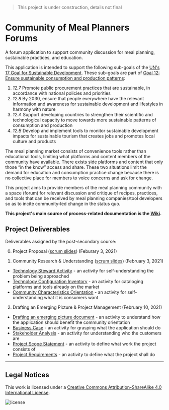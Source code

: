 > This project is under construction, details not final

# Community of Meal Planners Forums

A forum application to support community discussion for meal planning, sustainable practices, and education.

This application is intended to support the following sub-goals of the [UN's 17 Goal for Sustainable Development](https://www.un.org/sustainabledevelopment/). These sub-goals are part of [Goal 12: Ensure sustainable consumption and production patterns](https://www.un.org/sustainabledevelopment/sustainable-consumption-production/):
1. _12.7_ Promote public procurement practices that are sustainable, in accordance with national policies and priorities
1. _12.8_ By 2030, ensure that people everywhere have the relevant information and awareness for sustainable development and lifestyles in harmony with nature
1. _12.A_ Support developing countries to strengthen their scientific and technological capacity to move towards more sustainable patterns of consumption and production
1. _12.B_ Develop and implement tools to monitor sustainable development impacts for sustainable tourism that creates jobs and promotes local culture and products

The meal planning market consists of convenience tools rather than educational tools, limiting what platforms and content members of the community have available. There exists side platforms and content that only those “in the know” access and share. These two situations limit the demand for education and consumption practice change because there is no collective place for members to voice concerns and ask for change.

This project aims to provide members of the meal planning community with a space (forum) for relevant discussion and critique of recipes, practices, and tools that can be received by meal planning companies/tool developers so as to incite community-led change in the status quo.

**This project's main source of process-related documentation is the [Wiki](https://github.com/holtzmak/Community-Meal-Planner/wiki).**

## Project Deliverables

Deliverables assigned by the post-secondary course:

0. Project Proposal ([scrum slides](https://github.com/holtzmak/Community-Meal-Planner/blob/main/documentation/scrum%20slides/Community%20Research%20%26%20Understanding.pdf)) (Feburary 3, 2021)

1. Community Research & Understanding ([scrum slides](https://github.com/holtzmak/Community-Meal-Planner/blob/main/documentation/scrum%20slides/Community%20Research%20%26%20Understanding.pdf)) (February 3, 2021)
* [Technology Steward Activity](https://github.com/holtzmak/Community-Meal-Planner/blob/main/documentation/community%20research%20%26%20understanding/Technology%20Steward%20Activity.pdf) - an activity for self-understanding the problem being approached
* [Technology Configuration Inventory](https://github.com/holtzmak/Community-Meal-Planner/blob/main/documentation/community%20research%20%26%20understanding/Technology%20Configuration%20Inventory.pdf) - an activity for cataloging platforms and tools already on the market
* [Community Characteristics Orientation](https://github.com/holtzmak/Community-Meal-Planner/blob/main/documentation/community%20research%20%26%20understanding/Community%20Characteristics%20Orientation.pdf) - an activity for self-understanding what it is consumers want
2. Drafting an Emerging Picture & Project Management (February 10, 2021)
* [Drafting an emerging picture document](https://github.com/holtzmak/Community-Meal-Planner/blob/main/documentation/project%20management/Drafting%20an%20emerging%20picture.pdf) - an activity to understand how the application should benefit the community orientation
* [Business Case](https://github.com/holtzmak/Community-Meal-Planner/blob/main/documentation/project%20management/Business%20Case.pdf) - an activity for grasping what the application should do
* [Stakeholder Analysis](https://github.com/holtzmak/Community-Meal-Planner/blob/main/documentation/project%20management/Stakeholder%20Analysis.pdf) - an activity for understanding who the customers are
* [Project Scope Statement](https://github.com/holtzmak/Community-Meal-Planner/blob/main/documentation/project%20management/Project%20Scope%20Statement.pdf) - an activity to define what work the project consists of
* [Project Requirements](https://github.com/holtzmak/Community-Meal-Planner/blob/main/documentation/project%20management/Project%20Requirements.pdf) - an activity to define what the project shall do

***

## Legal Notices

This work is licensed under a [Creative Commons Attribution-ShareAlike 4.0 International License](https://creativecommons.org/licenses/by-sa/4.0/).

![license](https://licensebuttons.net/l/by-sa/4.0/88x31.png)
